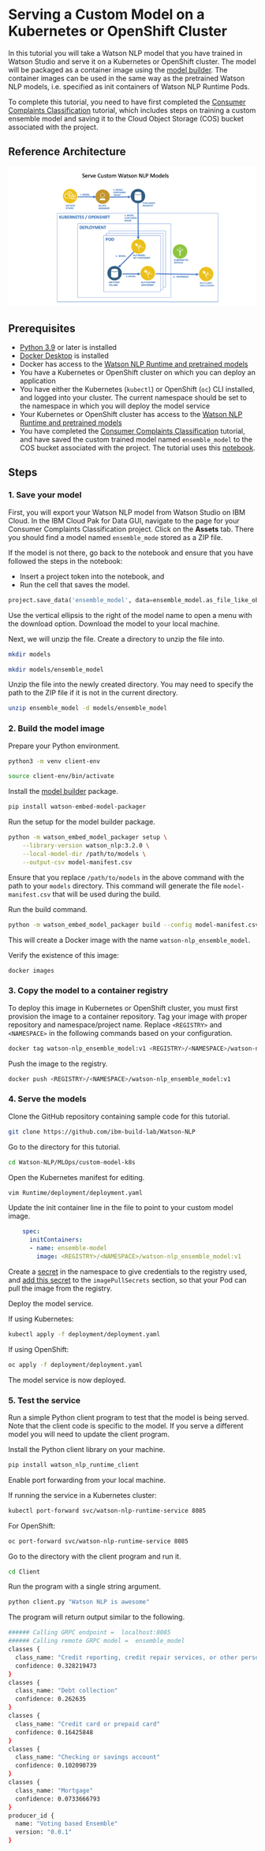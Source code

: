 # Serving a Custom Model on a Kubernetes or OpenShift Cluster

In this tutorial you will take a Watson NLP model that you have trained in Watson Studio and serve it on a Kubernetes or OpenShift cluster. The model will be packaged as a container image using the [model builder](https://github.com/IBM/ibm-watson-embed-model-builder). The container images can be used in the same way as the pretrained Watson NLP models, i.e. specified as init containers of Watson NLP Runtime Pods.

To complete this tutorial, you need to have first completed the [Consumer Complaints Classification](https://techzone.ibm.com/collection/watson-nlp-text-classification#tab-1) tutorial, which includes steps on training a custom ensemble model and saving it to the Cloud Object Storage (COS) bucket associated with the project.

## Reference Architecture

![Reference architecure](Images/ref-arch-custom-models.png)

## Prerequisites

- [Python 3.9](https://www.python.org/downloads/) or later is installed
- [Docker Desktop](https://docs.docker.com/get-docker/) is installed
- Docker has access to the [Watson NLP Runtime and pretrained models](https://github.com/ibm-build-lab/Watson-NLP/blob/main/MLOps/access/README.md#docker)
- You have a Kubernetes or OpenShift cluster on which you can deploy an application
- You have either the Kubernetes (`kubectl`) or OpenShift (`oc`) CLI installed, and logged into your cluster. The current namespace should be set to the namespace in which you will deploy the model service
- Your Kubernetes or OpenShift cluster has access to the [Watson NLP Runtime and pretrained models](https://github.com/ibm-build-lab/Watson-NLP/blob/main/MLOps/access/README.md#kubernetes-and-openshift)
- You have completed the [Consumer Complaints Classification](https://techzone.ibm.com/collection/watson-nlp-text-classification#tab-1) tutorial, and have saved the custom trained model named `ensemble_model` to the COS bucket associated with the project. The tutorial uses this [notebook](https://github.com/ibm-build-lab/Watson-NLP/blob/main/ML/Text-Classification/Consumer%20complaints%20Classification.ipynb).

## Steps

### 1. Save your model

First, you will export your Watson NLP model from Watson Studio on IBM Cloud. In the IBM Cloud Pak for Data GUI, navigate to the page for your Consumer Complaints Classification project. Click on the **Assets** tab. There you should find a model named `ensemble_mode` stored as a ZIP file.

If the model is not there, go back to the notebook and ensure that you have followed the steps in the notebook:

- Insert a project token into the notebook, and
- Run the cell that saves the model.

```python
project.save_data('ensemble_model', data=ensemble_model.as_file_like_object(), overwrite=True)
```

Use the vertical ellipsis to the right of the model name to open a menu with the download option. Download the model to your local machine.

Next, we will unzip the file. Create a directory to unzip the file into.

```sh
mkdir models
```

```sh
mkdir models/ensemble_model
```

Unzip the file into the newly created directory. You may need to specify the path to the ZIP file if it is not in the current directory.

```sh
unzip ensemble_model -d models/ensemble_model
```

### 2. Build the model image

Prepare your Python environment.

```sh
python3 -m venv client-env
```

```sh
source client-env/bin/activate
```

Install the [model builder](https://github.com/IBM/ibm-watson-embed-model-builder) package.

```sh
pip install watson-embed-model-packager
```

Run the setup for the model builder package.

```sh
python -m watson_embed_model_packager setup \
    --library-version watson_nlp:3.2.0 \
    --local-model-dir /path/to/models \
    --output-csv model-manifest.csv
```

Ensure that you replace `/path/to/models` in the above command with the path to your `models` directory. This command will generate the file `model-manifest.csv` that will be used during the build.

Run the build command.

```sh
python -m watson_embed_model_packager build --config model-manifest.csv
```

This will create a Docker image with the name `watson-nlp_ensemble_model`.

Verify the existence of this image:

```sh
docker images
```

### 3. Copy the model to a container registry

To deploy this image in Kubernetes or OpenShift cluster, you must first provision the image to a container repository. Tag your image with proper repository and namespace/project name. Replace `<REGISTRY>` and `<NAMESPACE>` in the following commands based on your configuration.

```sh
docker tag watson-nlp_ensemble_model:v1 <REGISTRY>/<NAMESPACE>/watson-nlp_ensemble_model:v1
```

Push the image to the registry.

```sh
docker push <REGISTRY>/<NAMESPACE>/watson-nlp_ensemble_model:v1
```

### 4. Serve the models

Clone the GitHub repository containing sample code for this tutorial.

```sh
git clone https://github.com/ibm-build-lab/Watson-NLP
```

Go to the directory for this tutorial.

```sh
cd Watson-NLP/MLOps/custom-model-k8s
```

Open the Kubernetes manifest for editing.

```sh
vim Runtime/deployment/deployment.yaml
```

Update the init container line in the file to point to your custom model image.

```yaml
    spec:
      initContainers:
      - name: ensemble-model
        image: <REGISTRY>/<NAMESPACE>/watson-nlp_ensemble_model:v1
```

Create a [secret](https://kubernetes.io/docs/tasks/configure-pod-container/pull-image-private-registry/#registry-secret-existing-credentials) in the namespace to give credentials to the registry used, and [add this secret](https://kubernetes.io/docs/tasks/configure-pod-container/pull-image-private-registry/#create-a-pod-that-uses-your-secret) to the `imagePullSecrets` section, so that your Pod can pull the image from the registry.

Deploy the model service.

If using Kubernetes:

```sh
kubectl apply -f deployment/deployment.yaml
```

If using OpenShift:

```sh
oc apply -f deployment/deployment.yaml
```

The model service is now deployed.

### 5. Test the service

Run a simple Python client program to test that the model is being served. Note that the client code is specific to the model. If you serve a different model you will need to update the client program.

Install the Python client library on your machine.

```sh
pip install watson_nlp_runtime_client
```

Enable port forwarding from your local machine.

If running the service in a Kubernetes cluster:

```sh
kubectl port-forward svc/watson-nlp-runtime-service 8085
```

For OpenShift:

```sh
oc port-forward svc/watson-nlp-runtime-service 8085
```

Go to the directory with the client program and run it.

```sh
cd Client
```

Run the program with a single string argument.

```sh
python client.py "Watson NLP is awesome"
```

The program will return output similar to the following.

```sh
###### Calling GRPC endpoint =  localhost:8085
###### Calling remote GRPC model =  ensemble_model
classes {
  class_name: "Credit reporting, credit repair services, or other personal consumer reports"
  confidence: 0.328219473
}
classes {
  class_name: "Debt collection"
  confidence: 0.262635
}
classes {
  class_name: "Credit card or prepaid card"
  confidence: 0.16425848
}
classes {
  class_name: "Checking or savings account"
  confidence: 0.102090739
}
classes {
  class_name: "Mortgage"
  confidence: 0.0733666793
}
producer_id {
  name: "Voting based Ensemble"
  version: "0.0.1"
}
```

